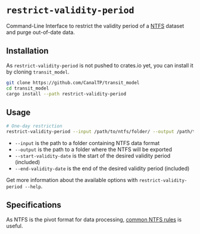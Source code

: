 # `restrict-validity-period`

Command-Line Interface to restrict the validity period of a [NTFS] dataset and purge out-of-date data.

[NTFS]: https://github.com/CanalTP/ntfs-specification/blob/master/ntfs_fr.md

## Installation

As `restrict-validity-period` is not pushed to crates.io yet, you can install it by cloning `transit_model`.

```bash
git clone https://github.com/CanalTP/transit_model
cd transit_model
cargo install --path restrict-validity-period
```

## Usage

```bash
# One-day restriction
restrict-validity-period --input /path/to/ntfs/folder/ --output /path/to/ntfs/ --start-validity-date 2019-01-01 --end-validity-date 2019-01-01
```

* `--input` is the path to a folder containing NTFS data format
* `--output` is the path to a folder where the NTFS will be exported
* `--start-validity-date` is the start of the desired validity period (included)
* `--end-validity-date` is the end of the desired validity period (included)

Get more information about the available options with `restrict-validity-period --help`.

## Specifications

As NTFS is the pivot format for data processing, [common NTFS rules] is useful.

[common NTFS rules]: ../documentation/common_ntfs_rules.md
